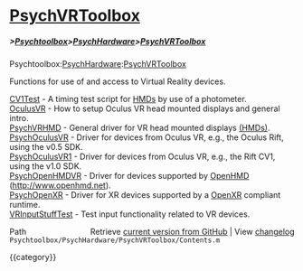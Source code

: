 # [PsychVRToolbox](PsychVRToolbox)
##### >[Psychtoolbox](Psychtoolbox)>[PsychHardware](PsychHardware)>[PsychVRToolbox](PsychVRToolbox)

Psychtoolbox:[PsychHardware](PsychHardware):[PsychVRToolbox](PsychVRToolbox)  
  
Functions for use of and access to Virtual Reality devices.  
  
[CV1Test](CV1Test)               - A timing test script for [HMDs](HMDs) by use of a photometer.  
[OculusVR](OculusVR)              - How to setup Oculus VR head mounted displays and general intro.  
[PsychVRHMD](PsychVRHMD)            - General driver for VR head mounted displays [(HMDs)]((HMDs)).  
[PsychOculusVR](PsychOculusVR)         - Driver for devices from Oculus VR, e.g., the Oculus Rift, using the v0.5 SDK.  
[PsychOculusVR1](PsychOculusVR1)        - Driver for devices from Oculus VR, e.g., the Rift CV1, using the v1.0 SDK.  
[PsychOpenHMDVR](PsychOpenHMDVR)        - Driver for devices supported by [OpenHMD](OpenHMD) (http://www.openhmd.net).  
[PsychOpenXR](PsychOpenXR)           - Driver for XR devices supported by a [OpenXR](OpenXR) compliant runtime.  
[VRInputStuffTest](VRInputStuffTest)      - Test input functionality related to VR devices.  




<div class="code_header" style="text-align:right;">
  <span style="float:left;">Path&nbsp;&nbsp;</span> <span class="counter">Retrieve <a href=
  "https://raw.github.com/Psychtoolbox-3/Psychtoolbox-3/beta/Psychtoolbox/PsychHardware/PsychVRToolbox/Contents.m">current version from GitHub</a> | View <a href=
  "https://github.com/Psychtoolbox-3/Psychtoolbox-3/commits/beta/Psychtoolbox/PsychHardware/PsychVRToolbox/Contents.m">changelog</a></span>
</div>
<div class="code">
  <code>Psychtoolbox/PsychHardware/PsychVRToolbox/Contents.m</code>
</div>

{{category}}